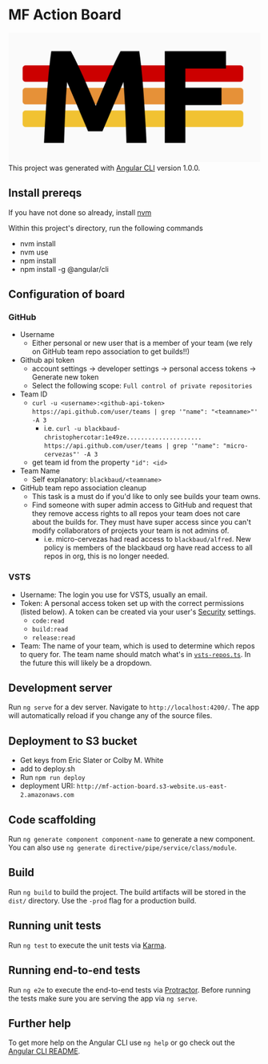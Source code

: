 # MF Action Board

![Logo](logo.png)
This project was generated with [Angular CLI](https://github.com/angular/angular-cli) version 1.0.0.

## Install prereqs

If you have not done so already, install [nvm](https://github.com/creationix/nvm)

Within this project's directory, run the following commands
* nvm install
* nvm use
* npm install
* npm install -g @angular/cli

## Configuration of board

### GitHub

* Username
  * Either personal or new user that is a member of your team (we rely on GitHub team repo association to get builds!!)
* Github api token
  * account settings -> developer settings -> personal access tokens -> Generate new token
  * Select the following scope: `Full control of private repositories`
* Team ID
  * `curl -u <username>:<github-api-token> https://api.github.com/user/teams | grep '"name": "<teamname>"' -A 3`
    * i.e. `curl -u blackbaud-christophercotar:1e49ze..................... https://api.github.com/user/teams | grep '"name": "micro-cervezas"' -A 3`
  * get team id from the property `"id": <id>`
* Team Name
  * Self explanatory: `blackbaud/<teamname>`
* GitHub team repo association cleanup
  * This task is a must do if you'd like to only see builds your team owns.
  * Find someone with super admin access to GitHub and request that they remove access rights to all repos your team does not care about the builds for.  They must have super access since you can't modify collaborators of projects your team is not admins of.
    * i.e. micro-cervezas had read access to `blackbaud/alfred`. New policy is members of the blackbaud org have read access to all repos in org, this is no longer needed.

### VSTS

* Username: The login you use for VSTS, usually an email.
* Token: A personal access token set up with the correct permissions (listed below). A token can be created
  via your user's [Security](https://blackbaud.visualstudio.com/_details/security/tokens) settings.
  * `code:read`
  * `build:read`
  * `release:read`
* Team: The name of your team, which is used to determine which repos to query for.
  The team name should match what's in [`vsts-repos.ts`](https://github.com/blackbaud/mf-action-board/blob/master/src/github/services/vsts-repos.ts). In the future this will likely be a dropdown.

## Development server

Run `ng serve` for a dev server. Navigate to `http://localhost:4200/`. The app will automatically reload if you change any of the source files.

## Deployment to S3 bucket
* Get keys from Eric Slater or Colby M. White
* add to deploy.sh
* Run `npm run deploy`
* deployment URI: `http://mf-action-board.s3-website.us-east-2.amazonaws.com`

## Code scaffolding

Run `ng generate component component-name` to generate a new component. You can also use `ng generate directive/pipe/service/class/module`.

## Build

Run `ng build` to build the project. The build artifacts will be stored in the `dist/` directory. Use the `-prod` flag for a production build.

## Running unit tests

Run `ng test` to execute the unit tests via [Karma](https://karma-runner.github.io).

## Running end-to-end tests

Run `ng e2e` to execute the end-to-end tests via [Protractor](http://www.protractortest.org/).
Before running the tests make sure you are serving the app via `ng serve`.

## Further help

To get more help on the Angular CLI use `ng help` or go check out the [Angular CLI README](https://github.com/angular/angular-cli/blob/master/README.md).
